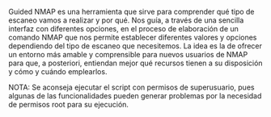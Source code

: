 Guided NMAP es una herramienta que sirve para comprender qué tipo de escaneo vamos a realizar y por qué. Nos guía, a través de una sencilla interfaz con diferentes opciones, en el proceso de elaboración de un comando NMAP que nos permite establecer diferentes valores y opciones dependiendo del tipo de escaneo que necesitemos. La idea es la de ofrecer un entorno más amable y comprensible para nuevos usuarios de NMAP para que, a posteriori, entiendan mejor qué recursos tienen a su disposición y cómo y cuándo emplearlos.

NOTA: Se aconseja ejecutar el script con permisos de superusuario, pues algunas de las funcionalidades pueden generar problemas por la necesidad de permisos root para su ejecución.
